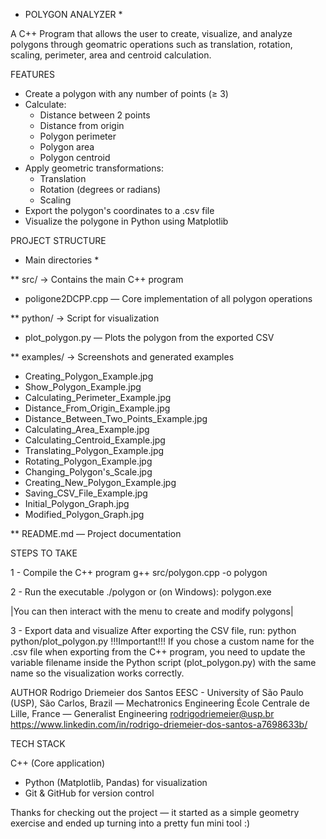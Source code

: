 * POLYGON ANALYZER *

A C++ Program that allows the user to create, visualize, and analyze polygons through geomatric operations such as translation, rotation, scaling, perimeter, area and centroid calculation.

FEATURES
 - Create a polygon with any number of points (≥ 3)
 - Calculate:
     - Distance between 2 points
     - Distance from origin
     - Polygon perimeter
     - Polygon area
     - Polygon centroid
- Apply geometric transformations:
     - Translation
     - Rotation (degrees or radians)
     - Scaling
- Export the polygon's coordinates to a .csv file
- Visualize the polygone in Python using Matplotlib

PROJECT STRUCTURE

* Main directories *

** src/ → Contains the main C++ program
   - poligone2DCPP.cpp — Core implementation of all polygon operations

** python/ → Script for visualization
   - plot_polygon.py — Plots the polygon from the exported CSV

** examples/ → Screenshots and generated examples
   - Creating_Polygon_Example.jpg
   - Show_Polygon_Example.jpg
   - Calculating_Perimeter_Example.jpg
   - Distance_From_Origin_Example.jpg
   - Distance_Between_Two_Points_Example.jpg
   - Calculating_Area_Example.jpg
   - Calculating_Centroid_Example.jpg
   - Translating_Polygon_Example.jpg
   - Rotating_Polygon_Example.jpg
   - Changing_Polygon's_Scale.jpg
   - Creating_New_Polygon_Example.jpg
   - Saving_CSV_File_Example.jpg
   - Initial_Polygon_Graph.jpg
   - Modified_Polygon_Graph.jpg

** README.md — Project documentation

STEPS TO TAKE

1 - Compile the C++ program
g++ src/polygon.cpp -o polygon

2 - Run the executable
./polygon
or (on Windows):
polygon.exe

|You can then interact with the menu to create and modify polygons|

3 - Export data and visualize
After exporting the CSV file, run:
python python/plot_polygon.py
!!!Important!!!
If you chose a custom name for the .csv file when exporting from the C++ program, you need to update the variable filename inside the Python script (plot_polygon.py) with the same name so the visualization works correctly.

AUTHOR
Rodrigo Driemeier dos Santos
EESC - University of São Paulo (USP), São Carlos, Brazil — Mechatronics Engineering
École Centrale de Lille, France — Generalist Engineering
rodrigodriemeier@usp.br
https://www.linkedin.com/in/rodrigo-driemeier-dos-santos-a7698633b/

TECH STACK

C++ (Core application)
   - Python (Matplotlib, Pandas) for visualization
   - Git & GitHub for version control

Thanks for checking out the project — it started as a simple geometry exercise and ended up turning into a pretty fun mini tool :)

